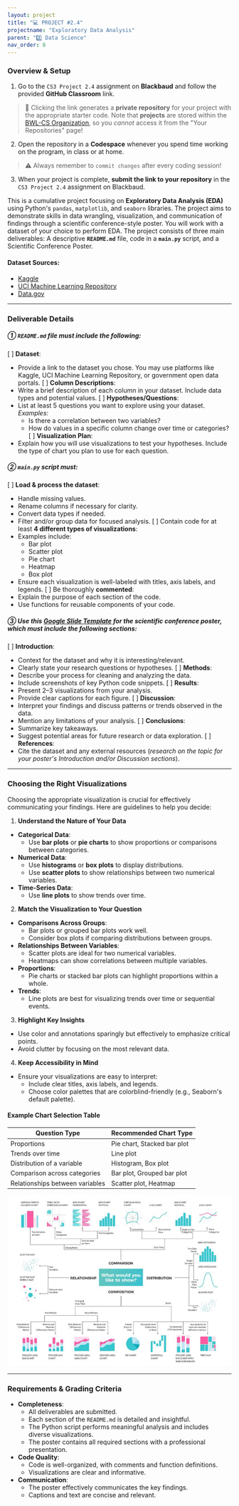 ```yaml
---
layout: project
title: "💻 PROJECT #2.4"
projectname: "Exploratory Data Analysis"
parent: "2️⃣ Data Science"
nav_order: 8
---
```


### Overview & Setup


<div class="setup" markdown="block">

1. Go to the `CS3 Project 2.4` assignment on **Blackbaud** and follow the provided **GitHub Classroom** link.
  > 📁 Clicking the link generates a **private repository** for your project with the appropriate starter code. Note that **projects** are stored within the [BWL-CS Organization](https://github.com/BWL-CS), so you _cannot_ access it from the "Your Repositories" page!
2. Open the repository in a **Codespace** whenever you spend time working on the program, in class or at home. 
  > ⚠️ Always remember to `commit changes` after every coding session!
3. When your project is complete, **submit the link to your repository** in the `CS3 Project 2.4` assignment on Blackbaud.

</div>

This is a cumulative project focusing on **Exploratory Data Analysis (EDA)** using Python's `pandas`, `matplotlib`, and `seaborn` libraries. The project aims to demonstrate skills in data wrangling, visualization, and communication of findings through a scientific conference-style poster. You will work with a dataset of your choice to perform EDA. The project consists of three main deliverables: A descriptive **`README.md`** file, code in a **`main.py`** script, and a Scientific Conference Poster. 


#### Dataset Sources:
- [Kaggle](https://www.kaggle.com/)
- [UCI Machine Learning Repository](https://archive.ics.uci.edu/ml/index.php)
- [Data.gov](https://www.data.gov/)

---

### Deliverable Details

##### ① `README.md` file must include the following:

[ ] **Dataset**:
  - Provide a link to the dataset you chose. You may use platforms like Kaggle, UCI Machine Learning Repository, or government open data portals.
[ ] **Column Descriptions**:
  - Write a brief description of each column in your dataset. Include data types and potential values.
[ ] **Hypotheses/Questions**:
  - List at least 5 questions you want to explore using your dataset. _Examples:_
    - Is there a correlation between two variables?
    - How do values in a specific column change over time or categories?
[ ] **Visualization Plan**:
  - Explain how you will use visualizations to test your hypotheses. Include the type of chart you plan to use for each question.

##### ② `main.py` script must:

[ ] **Load & process the dataset**:
  - Handle missing values.
  - Rename columns if necessary for clarity.
  - Convert data types if needed.
  - Filter and/or group data for focused analysis.
[ ] Contain code for at least **4 different types of visualizations**:
  - Examples include:
    - Bar plot
    - Scatter plot
    - Pie chart
    - Heatmap
    - Box plot
  - Ensure each visualization is well-labeled with titles, axis labels, and legends.
[ ] Be thoroughly **commented**:
  - Explain the purpose of each section of the code.
  - Use functions for reusable components of your code.

##### ③ Use this [Google Slide Template](https://docs.google.com/presentation/d/1IkrIYBNTEBLFIO7kqUJWvrWhzRuiYhXyX7lxNZglkpU/edit?usp=sharing) for the scientific conference poster, which must include the following sections:

[ ] **Introduction**:
  - Context for the dataset and why it is interesting/relevant.
  - Clearly state your research questions or hypotheses.
[ ] **Methods**:
  - Describe your process for cleaning and analyzing the data.
  - Include screenshots of key Python code snippets.
[ ] **Results**:
  - Present 2–3 visualizations from your analysis.
  - Provide clear captions for each figure.
[ ] **Discussion**:
  - Interpret your findings and discuss patterns or trends observed in the data.
  - Mention any limitations of your analysis.
[ ] **Conclusions**:
  - Summarize key takeaways.
  - Suggest potential areas for future research or data exploration.
[ ] **References**:
  - Cite the dataset and any external resources (_research on the topic for your poster's Introduction and/or Discussion sections_).

---

### Choosing the Right Visualizations

Choosing the appropriate visualization is crucial for effectively communicating your findings. Here are guidelines to help you decide:

1. **Understand the Nature of Your Data**
  - **Categorical Data**:
    - Use **bar plots** or **pie charts** to show proportions or comparisons between categories.
  - **Numerical Data**:
    - Use **histograms** or **box plots** to display distributions.
    - Use **scatter plots** to show relationships between two numerical variables.
  - **Time-Series Data**:
    - Use **line plots** to show trends over time.

2. **Match the Visualization to Your Question**
  - **Comparisons Across Groups**:
    - Bar plots or grouped bar plots work well.
    - Consider box plots if comparing distributions between groups.
  - **Relationships Between Variables**:
    - Scatter plots are ideal for two numerical variables.
    - Heatmaps can show correlations between multiple variables.
  - **Proportions**:
    - Pie charts or stacked bar plots can highlight proportions within a whole.
  - **Trends**:
    - Line plots are best for visualizing trends over time or sequential events.

3. **Highlight Key Insights**
  - Use color and annotations sparingly but effectively to emphasize critical points.
  - Avoid clutter by focusing on the most relevant data.

4. **Keep Accessibility in Mind**
  - Ensure your visualizations are easy to interpret:
    - Include clear titles, axis labels, and legends.
    - Choose color palettes that are colorblind-friendly (e.g., Seaborn's default palette).

#### Example Chart Selection Table

| **Question Type**              | **Recommended Chart Type**       |
|--------------------------------|----------------------------------|
| Proportions                    | Pie chart, Stacked bar plot      |
| Trends over time               | Line plot                        |
| Distribution of a variable     | Histogram, Box plot              |
| Comparison across categories   | Bar plot, Grouped bar plot       |
| Relationships between variables| Scatter plot, Heatmap            |

![image](data-viz-cheatsheet.jpeg)

---

### Requirements & Grading Criteria

- **Completeness**:
  - All deliverables are submitted.
  - Each section of the `README.md` is detailed and insightful.
  - The Python script performs meaningful analysis and includes diverse visualizations.
  - The poster contains all required sections with a professional presentation.
- **Code Quality**:
  - Code is well-organized, with comments and function definitions.
  - Visualizations are clear and informative.
- **Communication**:
  - The poster effectively communicates the key findings.
  - Captions and text are concise and relevant.

